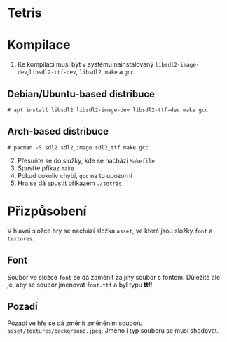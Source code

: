 # Tetris
# Kompilace
1. Ke kompilaci musí být v systému nainstalovaný `libsdl2-image-dev`,`libsdl2-ttf-dev`, `libsdl2`, `make` a `gcc`.
## Debian/Ubuntu-based distribuce
```
# apt install libsdl2 libsdl2-image-dev libsdl2-ttf-dev make gcc
```
## Arch-based distribuce
```
# pacman -S sdl2 sdl2_image sdl2_ttf make gcc
```

2. Přesuňte se do složky, kde se nachází `Makefile`
3. Spusťte příkaz `make`.
4. Pokud cokoliv chybí, `gcc` na to upozorní
5. Hra se dá spustit příkazem `./tetris`
# Přizpůsobení
V hlavní složce hry se nachází složka `asset`, ve které jsou složky `font` a `textures`.
## Font
Soubor ve složce `font` se dá zaměnit za jiný soubor s fontem. Důležité ale je, aby se soubor jmenovat `font.ttf` a byl typu **ttf**!
## Pozadí
Pozadí ve hře se dá změnit změněním souboru `asset/textures/background.jpeg`. Jméno i typ souboru se musí shodovat.